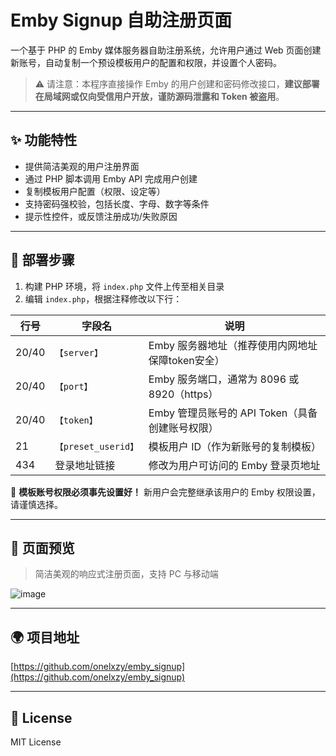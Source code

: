 # Emby Signup 自助注册页面

一个基于 PHP 的 Emby 媒体服务器自助注册系统，允许用户通过 Web 页面创建新账号，自动复制一个预设模板用户的配置和权限，并设置个人密码。

> ⚠️ 请注意：本程序直接操作 Emby 的用户创建和密码修改接口，**建议部署在局域网或仅向受信用户开放，谨防源码泄露和 Token 被盗用**。

---

## ✨ 功能特性

- 提供简洁美观的用户注册界面
- 通过 PHP 脚本调用 Emby API 完成用户创建
- 复制模板用户配置（权限、设定等）
- 支持密码强校验，包括长度、字母、数字等条件
- 提示性控件，或反馈注册成功/失败原因

---

## 🔧 部署步骤

1. 构建 PHP 环境，将 `index.php` 文件上传至相关目录
2. 编辑 `index.php`，根据注释修改以下行：

| 行号         | 字段名             | 说明 |
|--------------|-------------------|------|
| 20/40        | `【server】`      | Emby 服务器地址（推荐使用内网地址保障token安全） |
| 20/40        | `【port】`        | Emby 服务端口，通常为 8096 或 8920（https） |
| 20/40        | `【token】`       | Emby 管理员账号的 API Token（具备创建账号权限） |
| 21           | `【preset_userid】` | 模板用户 ID（作为新账号的复制模板） |
| 434          | 登录地址链接      | 修改为用户可访问的 Emby 登录页地址 |

📌 **模板账号权限必须事先设置好！** 新用户会完整继承该用户的 Emby 权限设置，请谨慎选择。

---

## 🌟 页面预览
> 简洁美观的响应式注册页面，支持 PC 与移动端

![image](https://github.com/user-attachments/assets/f715b9e7-a050-4c34-8748-b92f33a6713f)

---

## 🌍 项目地址

[https://github.com/onelxzy/emby_signup](https://github.com/onelxzy/emby_signup)

---

## 🚀 License

MIT License
